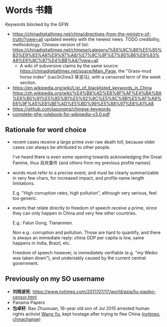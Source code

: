 # Words 书籍

Keywords blocked by the GFW.

- <https://chinadigitaltimes.net/china/directives-from-the-ministry-of-truth/?view=all> updated weekly with the newest news. TODO credibility, methodology. Chinese version of list: <https://chinadigitaltimes.net/chinese/category/%E6%9C%89%E5%85%B3%E9%83%A8%E9%97%A8/%E7%9C%9F%E7%90%86%E9%83%A8%E6%8C%87%E4%BB%A4/?view=all>
  - A wiki of subversive claims by the same source: <https://chinadigitaltimes.net/space/Main_Page>, the "Grass-mud horse index" (cao3n2ma3 草泥马), with a censored term of the week section.
- <https://en.wikipedia.org/wiki/List_of_blacklisted_keywords_in_China> <https://zh.wikipedia.org/wiki/%E4%B8%AD%E8%8F%AF%E4%BA%BA%E6%B0%91%E5%85%B1%E5%92%8C%E5%9C%8B%E5%AF%A9%E6%9F%A5%E8%BE%AD%E5%BD%99%E5%88%97%E8%A1%A8>
- <https://github.com/jasonqng/chinese-keywords>
- [complete-gfw-rulebook-for-wikipedia-v3.0.pdf](complete-gfw-rulebook-for-wikipedia-v3.0.pdf)

## Rationale for word choice

-   recent cases receive a large prime over raw death toll, because older cases can always be attributed to other people.

    I've heard there is even some opening towards acknowledging the Great Famine, thus 烏坎事件 (and others from my previous profile names)

-   words must refer to a precise event, and must be clearly summarizable in very few chars, for increased impact, and profile name length limitations.

    E.g. "High corruption rates, high pollution", although very serious, feel too generic.

-   events that relate directly to freedom of speech receive a prime, since they can only happen in China and very few other countries.

    E.g.: Falun Gong, Tiananmen.

    Non e.g.: corruption and pollution. Those are hard to quantify, and there is always an immediate reply: china GDP per capita is low, same happens in India, Brazil, etc.

    Freedom of speech however, is immediately verifiable (e.g. "my Weibo was taken down"), and undeniably caused by the current central government.

## Previously on my SO username

- **刘晓波死**: https://www.nytimes.com/2017/07/17/world/asia/liu-xiaobo-censor.html
- Panama Papers
- **包卓轩**: Bao Zhuoxuan, 16-year old son of Jul 2015 arrested human rights activist [Wang Yu](https://goo.gl/bTfxFp), kept hostage after trying to flee China ([nytimes](http://goo.gl/zt4IJD), [chinachange](http://goo.gl/bfqP8k))
